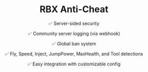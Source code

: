 <h1 align="center">RBX Anti-Cheat</h1>

<p align="center">✅ Server-sided security</p>
<p align="center">✅ Community server logging (via webhook)</p>
<p align="center">✅ Global ban system</p>
<p align="center">✅ Fly, Speed, Inject, JumpPower, MaxHealth, and Tool detections</p>
<p align="center">✅ Easy integration with customizable config</p>
